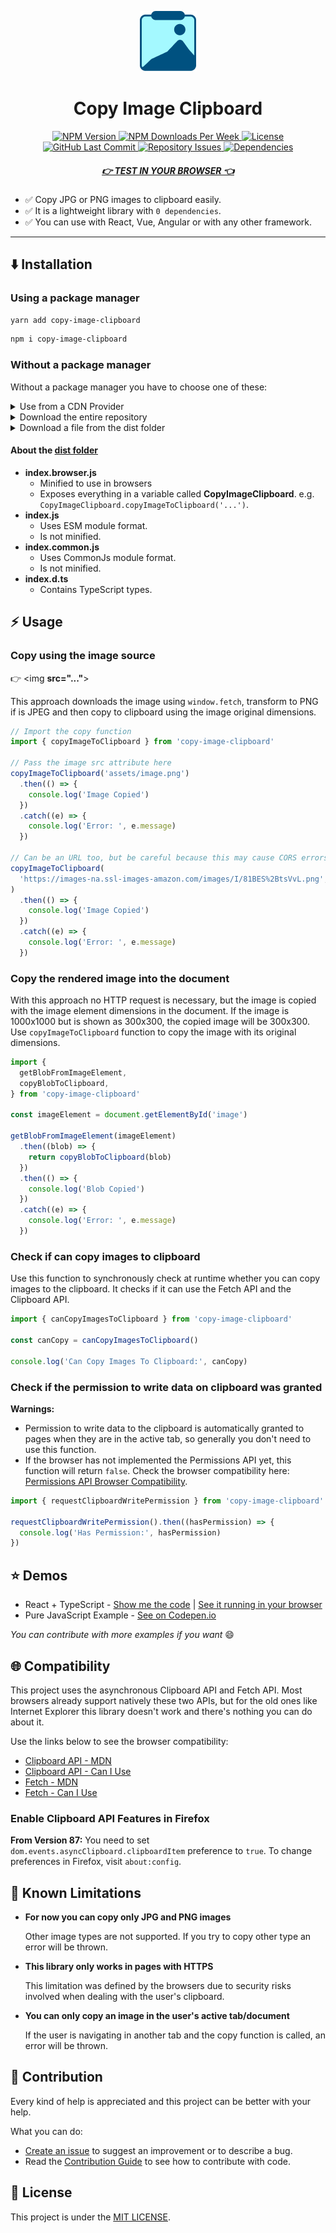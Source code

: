 <p align="center">
  <img src="https://raw.githubusercontent.com/LuanEdCosta/copy-image-clipboard/master/assets/Logo.png" alt="Copy Image Clipboard Logo" />
</p>

<h1 align="center">
  <span>Copy Image Clipboard</span>
</h1>

<p align="center">
  <a href="https://www.npmjs.com/package/copy-image-clipboard">
    <img alt="NPM Version" src="https://img.shields.io/npm/v/copy-image-clipboard">
  </a>

  <a href="https://www.npmjs.com/package/copy-image-clipboard">
    <img alt="NPM Downloads Per Week" src="https://img.shields.io/npm/dw/copy-image-clipboard">
  </a>

  <a href="https://github.com/LuanEdCosta/copy-image-clipboard/blob/master/LICENSE">
    <img alt="License" src="https://img.shields.io/github/license/luanedcosta/copy-image-clipboard.svg">
  </a>

  <a href="https://github.com/luanedcosta/copy-image-clipboard/commits/master">
    <img alt="GitHub Last Commit" src="https://img.shields.io/github/last-commit/luanedcosta/copy-image-clipboard.svg">
  </a>

  <a href="https://github.com/luanedcosta/copy-image-clipboard/issues">
    <img alt="Repository Issues" src="https://img.shields.io/github/issues/luanedcosta/copy-image-clipboard.svg">
  </a>

  <a href="https://www.npmjs.com/package/copy-image-clipboard?activeTab=dependencies">
    <img alt="Dependencies" src="https://img.shields.io/librariesio/release/npm/copy-image-clipboard/2.0.1">
  </a>
</p>

<h5 align="center">
    <a href="https://luanedcosta.github.io/copy-image-clipboard" target="_blank">👉 TEST IN YOUR BROWSER 👈</a>
</h5>

- :white_check_mark: Copy JPG or PNG images to clipboard easily.
- :white_check_mark: It is a lightweight library with `0 dependencies`.
- :white_check_mark: You can use with React, Vue, Angular or with any other framework.

---

## :arrow_down: Installation

### Using a package manager

```bash
yarn add copy-image-clipboard
```

```bash
npm i copy-image-clipboard
```

### Without a package manager

Without a package manager you have to choose one of these:

<details>
<summary>Use from a CDN Provider</summary>
<br>

**jsDelivr**

```javascript
<script src="https://cdn.jsdelivr.net/npm/copy-image-clipboard/dist/index.browser.js"></script>
```

With a CDN Provider you will be using the [dist/index.browser.js](https://github.com/LuanEdCosta/copy-image-clipboard/tree/master/dist/index.browser.js) file. _See more about this file below_.

---

</details>

<details>
<summary>Download the entire repository</summary>
<br>

- Use `degit` to download this repository without the git history:

```
npx degit LuanEdCosta/copy-image-clipboard
```

- Download a zipped file on GitHub:

<img src="https://raw.githubusercontent.com/LuanEdCosta/copy-image-clipboard/master/assets/DownloadRepository.png" alt="Download the entire repository" />

After downloading the repository, you can use a file from the [dist folder](https://github.com/LuanEdCosta/copy-image-clipboard/tree/master/dist) in your code. _See more about the dist folder files below_.

---

</details>

<details>
<summary>Download a file from the dist folder</summary>
<br>

Open the [dist folder](https://github.com/LuanEdCosta/copy-image-clipboard/tree/master/dist) and choose one of these files to download:

- [dist/index.browser.js](https://github.com/LuanEdCosta/copy-image-clipboard/tree/master/dist/index.browser.js)
- [dist/index.common.js](https://github.com/LuanEdCosta/copy-image-clipboard/tree/master/dist/index.common.js)
- [dist/index.js](https://github.com/LuanEdCosta/copy-image-clipboard/tree/master/dist/index.js)

_See more about these files below._

---

</details>

#### About the [dist folder](https://github.com/LuanEdCosta/copy-image-clipboard/tree/master/dist)

- **index.browser.js**
  - Minified to use in browsers
  - Exposes everything in a variable called **CopyImageClipboard**. e.g. `CopyImageClipboard.copyImageToClipboard('...')`.
- **index.js**
  - Uses ESM module format.
  - Is not minified.
- **index.common.js**
  - Uses CommonJs module format.
  - Is not minified.
- **index.d.ts**
  - Contains TypeScript types.

## :zap: Usage

### Copy using the image source

:point_right: <img **src="..."**>

This approach downloads the image using `window.fetch`, transform to PNG if is JPEG and then copy to clipboard using the image original dimensions.

```javascript
// Import the copy function
import { copyImageToClipboard } from 'copy-image-clipboard'

// Pass the image src attribute here
copyImageToClipboard('assets/image.png')
  .then(() => {
    console.log('Image Copied')
  })
  .catch((e) => {
    console.log('Error: ', e.message)
  })

// Can be an URL too, but be careful because this may cause CORS errors
copyImageToClipboard(
  'https://images-na.ssl-images-amazon.com/images/I/81BES%2BtsVvL.png',
)
  .then(() => {
    console.log('Image Copied')
  })
  .catch((e) => {
    console.log('Error: ', e.message)
  })
```

### Copy the rendered image into the document

With this approach no HTTP request is necessary, but the image is copied with the image element dimensions in the document. If the image is 1000x1000 but is shown as 300x300, the copied image will be 300x300. Use `copyImageToClipboard` function to copy the image with its original dimensions.

```javascript
import {
  getBlobFromImageElement,
  copyBlobToClipboard,
} from 'copy-image-clipboard'

const imageElement = document.getElementById('image')

getBlobFromImageElement(imageElement)
  .then((blob) => {
    return copyBlobToClipboard(blob)
  })
  .then(() => {
    console.log('Blob Copied')
  })
  .catch((e) => {
    console.log('Error: ', e.message)
  })
```

### Check if can copy images to clipboard

Use this function to synchronously check at runtime whether you can copy images to the clipboard. It checks if it can use the Fetch API and the Clipboard API.

```javascript
import { canCopyImagesToClipboard } from 'copy-image-clipboard'

const canCopy = canCopyImagesToClipboard()

console.log('Can Copy Images To Clipboard:', canCopy)
```

### Check if the permission to write data on clipboard was granted

**Warnings:**

- Permission to write data to the clipboard is automatically granted to pages when they are in the active tab, so generally you don't need to use this function.
- If the browser has not implemented the Permissions API yet, this function will return `false`. Check the browser compatibility here: [Permissions API Browser Compatibility](https://developer.mozilla.org/en-US/docs/Web/API/Permissions_API#browser_compatibility).

```javascript
import { requestClipboardWritePermission } from 'copy-image-clipboard'

requestClipboardWritePermission().then((hasPermission) => {
  console.log('Has Permission:', hasPermission)
})
```

## :star: Demos

- React + TypeScript - [Show me the code](https://github.com/LuanEdCosta/copy-image-clipboard/blob/master/demo/src/pages/Home/index.tsx) | [See it running in your browser](https://luanedcosta.github.io/copy-image-clipboard/)
- Pure JavaScript Example - [See on Codepen.io](https://codepen.io/LuanEduardo/pen/eYeMddx)

_You can contribute with more examples if you want_ :smile:

## :globe_with_meridians: Compatibility

This project uses the asynchronous Clipboard API and Fetch API. Most browsers already support natively these two APIs, but for the old ones like Internet Explorer this library doesn't work and there's nothing you can do about it.

Use the links below to see the browser compatibility:

- [Clipboard API - MDN](https://developer.mozilla.org/en-US/docs/Web/API/Clipboard)
- [Clipboard API - Can I Use](https://caniuse.com/?search=clipboard)
- [Fetch - MDN](https://developer.mozilla.org/en-US/docs/Web/API/Fetch_API)
- [Fetch - Can I Use](https://caniuse.com/?search=fetch)

### Enable Clipboard API Features in Firefox

**From Version 87:** You need to set `dom.events.asyncClipboard.clipboardItem` preference to `true`. To change preferences in Firefox, visit `about:config`.

## :stop_sign: Known Limitations

- **For now you can copy only JPG and PNG images**

  Other image types are not supported. If you try to copy other type an error will be thrown.

- **This library only works in pages with HTTPS**

  This limitation was defined by the browsers due to security risks involved when dealing with the user's clipboard.

- **You can only copy an image in the user's active tab/document**

  If the user is navigating in another tab and the copy function is called, an error will be thrown.

## :handshake: Contribution

Every kind of help is appreciated and this project can be better with your help.

What you can do:

- [Create an issue](https://github.com/LuanEdCosta/copy-image-clipboard/issues) to suggest an improvement or to describe a bug.
- Read the [Contribution Guide](https://github.com/LuanEdCosta/copy-image-clipboard/blob/master/CONTRIBUTING.md) to see how to contribute with code.

## :blue_book: License

This project is under the [MIT LICENSE](https://github.com/LuanEdCosta/copy-image-clipboard/blob/master/LICENSE).
